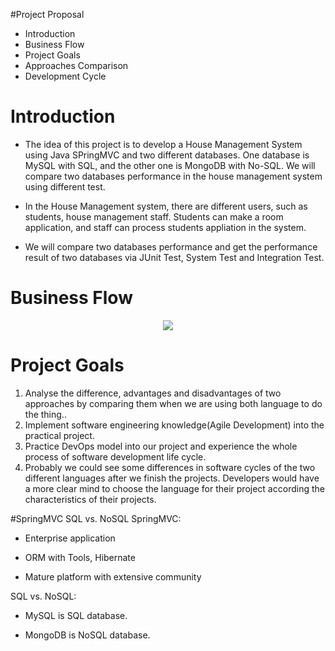 #Project Proposal
- Introduction
- Business Flow
- Project Goals
- Approaches Comparison
- Development Cycle

# Introduction
- The idea of this project is to develop a House Management System using Java SPringMVC and two different databases. One database is MySQL with SQL, and the other one is MongoDB with No-SQL. We will compare two databases performance in the house management system using different test.

- In the House Management system, there are different users, such as students, house management staff. Students can make a room application, and staff can process students appliation in the system.

- We will compare two databases performance and get the performance result of two databases via JUnit Test, System Test and Integration Test.

# Business Flow
<center>
<img src = "../img/dot/flow.png">
</center>

# Project Goals
1. Analyse the difference, advantages and disadvantages of two approaches by comparing them when we are using both language to do the thing..
2. Implement software engineering knowledge(Agile Development) into the practical project.
3. Practice DevOps model into our project and experience the whole process of software development life cycle. 
4. Probably we could see some differences in software cycles of the two different languages after we finish the projects. Developers would have a more clear mind to choose the language for their project according the characteristics of their projects.

#SpringMVC SQL vs. NoSQL
SpringMVC:

- Enterprise application

- ORM with Tools, Hibernate

- Mature platform with extensive community

SQL vs. NoSQL:

- MySQL is SQL database.

- MongoDB is NoSQL database.
